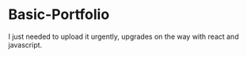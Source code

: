 # Basic-Portfolio
I just needed to upload it urgently, upgrades on the way with react and javascript.
